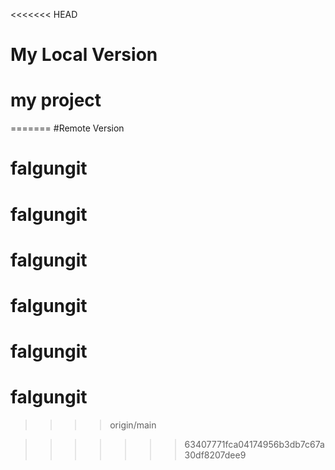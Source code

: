 <<<<<<< HEAD
# My Local Version
# my project
=======
#Remote Version
# falgungit
# falgungit
# falgungit
# falgungit
# falgungit
# falgungit
>>>> origin/main

>>>>>>> 63407771fca04174956b3db7c67a30df8207dee9
